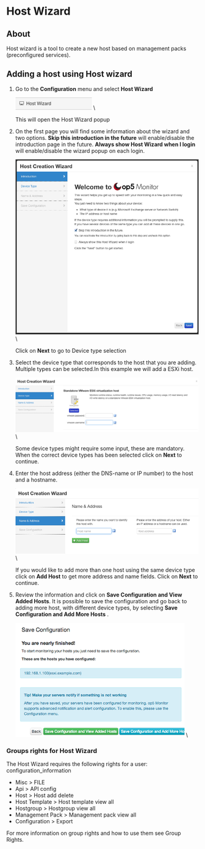 # Host Wizard

## About

Host wizard is a tool to create a new host based on management packs (preconfigured services).

## Adding a host using Host wizard

1. Go to the **Configuration** menu and select **Host Wizard**

    ![](images/16482397/16679325.png) \


    This will open the Host Wizard popup

1. On the first page you will find some information about the wizard and two options. **Skip this introduction in the future** will enable/disable the introduction page in the future. **Always show Host Wizard when I login** will enable/disable the wizard popup on each login.

   ![](images/16482397/16679324.png) \


    Click on **Next** to go to Device type selection

1. Select the device type that corresponds to the host that you are adding. Multiple types can be selected.In this example we will add a ESXi host.

    ![](images/16482397/16679326.png) \


    Some device types might require some input, these are mandatory. When the correct device types has been selected click on **Next** to continue.

1. Enter the host address (either the DNS-name or IP number) to the host and a hostname.

    ![](images/16482397/16679329.png) \


    If you would like to add more than one host using the same device type click on **Add Host** to get more address and name fields. Click on **Next** to continue.

1. Review the information and click on **Save Configuration and View Added Hosts**. It is possible to save the configuration and go back to adding more host, with different device types, by selecting **Save Configuration and Add More Hosts** .

    ![](images/16482397/16679323.png) \


### Groups rights for Host Wizard

The Host Wizard requires the following rights for a user: configuration\_information

- Misc \> FILE
- Api \> API config
- Host \> Host add delete
- Host Template \> Host template view all
- Hostgroup \> Hostgroup view all
- Management Pack \> Management pack view all
- Configuration \> Export

For more information on group rights and how to use them see Group Rights.
